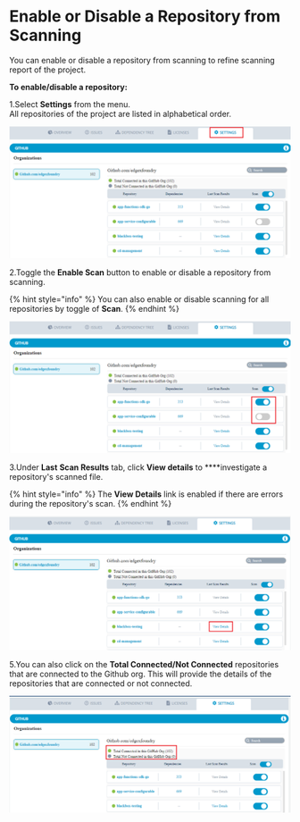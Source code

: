 # Enable or Disable a Repository from Scanning

You can enable or disable a repository from scanning to refine scanning report of the project.

**To enable/disable a repository:**

1.Select **Settings** from the menu.  
All repositories of the project are listed in alphabetical order. 

![Settings](../../.gitbook/assets/3%20%281%29.png)

2.Toggle the **Enable Scan** button to enable or disable a repository from scanning. 

{% hint style="info" %}
You can also enable or disable scanning for all repositories by toggle of **Scan**. 
{% endhint %}

![Enable Scan](../../.gitbook/assets/2%20%281%29.png)

3.Under **Last** **Scan Results** tab, click **View details** to ****investigate a repository's scanned file.

{% hint style="info" %}
The **View Details** link is enabled if there are errors during the repository's scan.
{% endhint %}

![View Details](../../.gitbook/assets/1%20%281%29.png)

5.You can also click on the **Total Connected/Not Connected** repositories that are connected to the Github org.  This will provide the details of the repositories that are connected or not connected.  

![Github List](../../.gitbook/assets/git.png)







